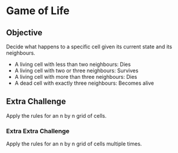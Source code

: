 # Game of Life

## Objective
Decide what happens to a specific cell given its current state and its neighbours.

* A living cell with less than two neighbours: Dies
* A living cell with two or three neighbours: Survives
* A living cell with more than three neighbours: Dies
* A dead cell with exactly three neighbours: Becomes alive

## Extra Challenge
Apply the rules for an n by n grid of cells.

### Extra Extra Challenge
Apply the rules for an n by n grid of cells multiple times.